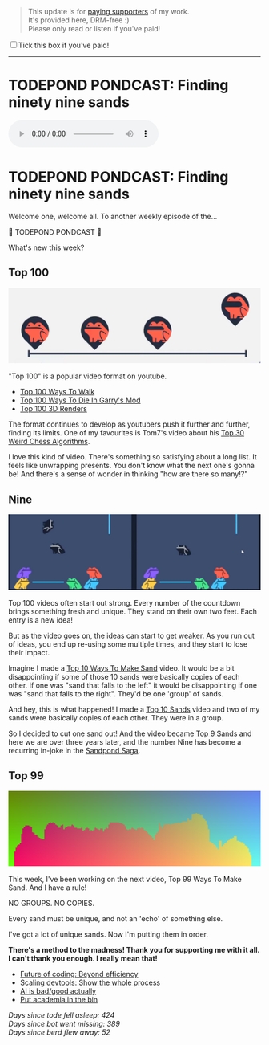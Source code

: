 > This update is for [paying supporters](https://patreon.com/TodePond) of my work.<br>
> It's provided here, DRM-free :)<br>
> Please only read or listen if you've paid!

<input id="paid-checkbox" type="checkbox"><label for="paid-checkbox">Tick this box if you've paid!</label>

<script>
  const key = 'pondcast/paid'
  const paid = localStorage.getItem(key)
  const checkbox = document.getElementById('paid-checkbox')
  if (paid) {
    checkbox.checked = true
  }
  checkbox.addEventListener('change', () => {
    if (checkbox.checked) {
      localStorage.setItem(key, 'true')
    } else {
      localStorage.removeItem(key)
    }
  })
</script>

<hr>

# TODEPOND PONDCAST: Finding ninety nine sands

<audio controls>
  <source src="1.m4a" type="audio/x-m4a">
</audio>

# TODEPOND PONDCAST: Finding ninety nine sands

Welcome one, welcome all. To another weekly episode of the...

🐸 TODEPOND PONDCAST 🐸

What's new this week?

## Top 100

![chart of sands](1.png)

"Top 100" is a popular video format on youtube.

- [Top 100 Ways To Walk](https://www.youtube.com/watch?v=HEoUhlesN9E)
- [Top 100 Ways To Die In Garry's Mod](https://www.youtube.com/watch?v=NLijSNnLG4Y)
- [Top 100 3D Renders](https://www.youtube.com/watch?v=iKBs9l8jS6Q)

The format continues to develop as youtubers push it further and further, finding its limits. One of my favourites is Tom7's video about his [Top 30 Weird Chess Algorithms](https://www.youtube.com/watch?v=DpXy041BIlA).

I love this kind of video. There's something so satisfying about a long list. It feels like unwrapping presents. You don't know what the next one's gonna be! And there's a sense of wonder in thinking "how are there so many!?"

## Nine

![frogs](2.png)

Top 100 videos often start out strong. Every number of the countdown brings something fresh and unique. They stand on their own two feet. Each entry is a new idea!

But as the video goes on, the ideas can start to get weaker. As you run out of ideas, you end up re-using some multiple times, and they start to lose their impact.

Imagine I made a [Top 10 Ways To Make Sand](https://www.youtube.com/watch?v=BDyvjkAs5-Y) video. It would be a bit disappointing if some of those 10 sands were basically copies of each other. If one was "sand that falls to the left" it would be disappointing if one was "sand that falls to the right". They'd be one 'group' of sands.

And hey, this is what happened! I made a [Top 10 Sands](https://www.youtube.com/watch?v=BDyvjkAs5-Y) video and two of my sands were basically copies of each other. They were in a group.

So I decided to cut one sand out! And the video became [Top 9 Sands](https://www.youtube.com/watch?v=BDyvjkAs5-Y) and here we are over three years later, and the number Nine has become a recurring in-joke in the [Sandpond Saga](https://www.youtube.com/playlist?list=PL9uRa69RF-7ySCA9p13KOvzWjOOrxe46o).

## Top 99

![sands](3.png)

This week, I've been working on the next video, Top 99 Ways To Make Sand. And I have a rule!

NO GROUPS.
NO COPIES.

Every sand must be unique, and not an 'echo' of something else.

I've got a lot of unique sands. Now I'm putting them in order.

**There's a method to the madness! Thank you for supporting me with it all. I can't thank you enough. I really mean that!**

- [Future of coding: Beyond efficiency](https://futureofcoding.org/episodes/070)
- [Scaling devtools: Show the whole process](https://www.youtube.com/watch?v=yVAGf1zVde8)
- [AI is bad/good actually](https://www.todepond.com/wikiblogarden/better-computing/worse-computing/artificial-intelligence/bad/good/)
- [Put academia in the bin](https://www.todepond.com/wikiblogarden/academia/from/the-outside/)

_Days since tode fell asleep: 424_<br>
_Days since bot went missing: 389_<br>
_Days since berd flew away: 52_
